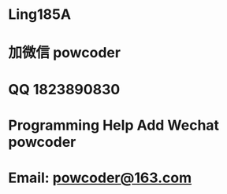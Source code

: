 # Ling185A
# 加微信 powcoder

# QQ 1823890830

# Programming Help Add Wechat powcoder

# Email: powcoder@163.com

